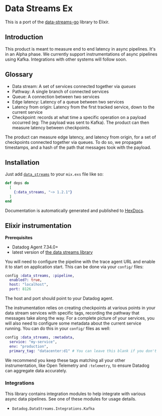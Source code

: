 # Data Streams Ex

This is a port of the [data-streams-go](https://github.com/DataDog/data-streams-go) library to Elixir.

## Introduction

This product is meant to measure end to end latency in async pipelines. It's in an Alpha phase. We currently support instrumentations of async pipelines using Kafka. Integrations with other systems will follow soon.

## Glossary

- Data stream: A set of services connected together via *queues*
- Pathway: A single branch of connected services
- Queue: A connection between two services
- Edge latency: Latency of a queue between two services
- Latency from origin: Latency from the first tracked service, down to the current service
- Checkpoint: records at what time a specific operation on a payload occurred (eg: The payload was sent to Kafka). The product can then measure latency between checkpoints.

The product can measure edge latency, and latency from origin, for a set of checkpoints connected together via queues.
To do so, we propagate timestamps, and a hash of the path that messages took with the payload.

## Installation

Just add [`data_streams`](https://hexdocs.pm/data_streams) to your `mix.exs` file like so:

<!-- {x-release-please-start-version} -->
```elixir
def deps do
  [
    {:data_streams, "~> 1.2.1"}
  ]
end
```
<!-- {x-release-please-end} -->

Documentation is automatically generated and published to [HexDocs](https://hexdocs.pm/data_streams).

## Elixir instrumentation

**Prerequisites**
- Datadog Agent 7.34.0+
- latest version of [the data streams library](https://github.com/stordco/data-streams-ex)

You will need to configure the pipeline with the trace agent URL and enable it to start on application start. This can be done via your `config/` files:

```elixir
config :data_streams, :pipeline,
  enabled?: true,
  host: "localhost",
  port: 8126
```

The host and port should point to your Datadog agent.

The instrumentation relies on creating checkpoints at various points in your data stream services with specific tags, recording the pathway that messages take along the way. For a complete picture of your services, you will also need to configure some metadata about the current service running. You can do this in your `config/` files as well:

```elixir
config :data_streams, :metadata,
  service: "my-service",
  env: "production",
  primary_tag: "datacenter:d1" # You can leave this blank if you don't have a primary tag.
```

We recommend you keep these tags matching all your other instrumentation, like Open Telemetry and `:telemetry`, to ensure Datadog can aggregate data accurately.

### Integrations

This library contains integration modules to help integrate with various async data pipelines. See one of these modules for usage details.

- `Datadog.DataStreams.Integrations.Kafka`
